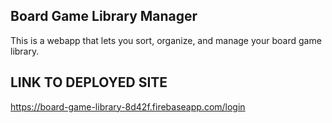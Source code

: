 ## Board Game Library Manager
This is a webapp that lets you sort, organize, and manage your board game library. 

## LINK TO DEPLOYED SITE
https://board-game-library-8d42f.firebaseapp.com/login

